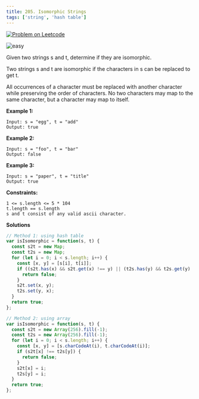 ```yaml
---
title: 205. Isomorphic Strings
tags: ['string', 'hash table']
---
```


[![Problem on Leetcode](https://img.shields.io/badge/Leetcode-FFA116)](https://leetcode.com/problems/isomorphic-strings/)

![easy](https://img.shields.io/badge/Difficulty-Easy-5BCEFA.svg)<br />
<!-- ![medium](https://img.shields.io/badge/Difficulty-Medium-F5A9B8.svg)<br /> -->
<!-- ![hard](https://img.shields.io/badge/Difficulty-Hard-FFFFFF.svg)<br /> -->

Given two strings s and t, determine if they are isomorphic.

Two strings s and t are isomorphic if the characters in s can be replaced to get t.

All occurrences of a character must be replaced with another character while preserving the order of characters. No two characters may map to the same character, but a character may map to itself.



**Example 1:**

```
Input: s = "egg", t = "add"
Output: true
```

**Example 2:**
```
Input: s = "foo", t = "bar"
Output: false
```

**Example 3:**
```
Input: s = "paper", t = "title"
Output: true
```

**Constraints:**
```
1 <= s.length <= 5 * 104
t.length == s.length
s and t consist of any valid ascii character.
```

**Solutions**

```js
// Method 1: using hash table
var isIsomorphic = function(s, t) {
  const s2t = new Map;
  const t2s = new Map;
  for (let i = 0; i < s.length; i++) {
    const [x, y] = [s[i], t[i]];
    if ((s2t.has(x) && s2t.get(x) !== y) || (t2s.has(y) && t2s.get(y) !== x)) {
      return false;
    }
    s2t.set(x, y);
    t2s.set(y, x);
  }
  return true;
};
```

```js
// Method 2: using array
var isIsomorphic = function(s, t) {
  const s2t = new Array(256).fill(-1);
  const t2s = new Array(256).fill(-1);
  for (let i = 0; i < s.length; i++) {
    const [x, y] = [s.charCodeAt(i), t.charCodeAt(i)];
    if (s2t[x] !== t2s[y]) {
      return false;
    }
    s2t[x] = i;
    t2s[y] = i;
  }
  return true;
};
```